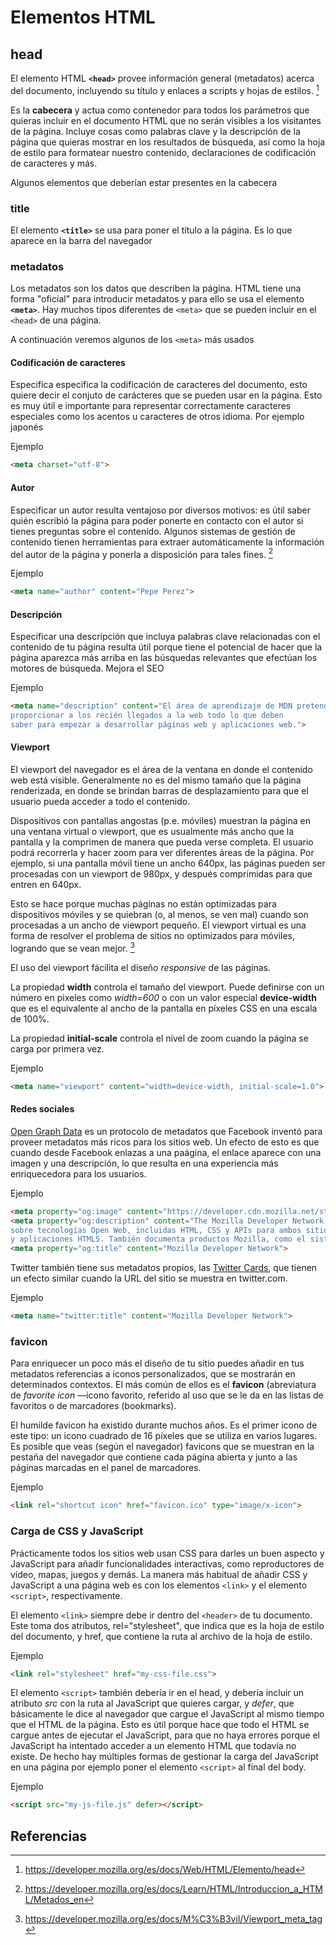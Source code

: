 # Elementos HTML

## head

El elemento HTML **`<head>`** provee información general (metadatos) acerca del documento, incluyendo su título y enlaces a scripts y hojas de estilos. [^1]

Es la **cabecera** y actua como contenedor para todos los parámetros que quieras incluir en el documento HTML que no serán visibles a los visitantes de la página. Incluye cosas como palabras clave y la descripción de la página que quieras mostrar en los resultados de búsqueda, así como la hoja de estilo para formatear nuestro contenido, declaraciones de codificación de caracteres y más.

Algunos elementos que deberían estar presentes en la cabecera 

### title

El elemento **`<title>`** se usa para poner el título a la página. Es lo que aparece en la barra del navegador

### metadatos

Los metadatos son los datos que describen la página. HTML tiene una forma "oficial" para introducir metadatos y para ello se usa el elemento **`<meta>`**. Hay muchos tipos diferentes de `<meta>` que se pueden incluir en el `<head>` de una página.

A continuación veremos algunos de los `<meta>` más usados

#### Codificación de caracteres

Especifica especifica la codificación de caracteres del documento, esto quiere decir el conjuto de carácteres que se pueden usar en la página. Esto es muy útil e importante para representar correctamente caracteres especiales como los acentos u caracteres de otros idioma. Por ejemplo japonés 

Ejemplo

``` html
<meta charset="utf-8">
```

#### Autor

Especificar un autor resulta ventajoso por diversos motivos: es útil saber quién escribió la página para poder ponerte en contacto con el autor si tienes preguntas sobre el contenido. Algunos sistemas de gestión de contenido tienen herramientas para extraer automáticamente la información del autor de la página y ponerla a disposición para tales fines. [^2]

Ejemplo

``` html
<meta name="author" content="Pepe Perez">
```

#### Descripción

Especificar una descripción que incluya palabras clave relacionadas con el contenido de tu página resulta útil porque tiene el potencial de hacer que la página aparezca más arriba en las búsquedas relevantes que efectúan los motores de búsqueda. Mejora el SEO

Ejemplo

``` html
<meta name="description" content="El área de aprendizaje de MDN pretende
proporcionar a los recién llegados a la web todo lo que deben
saber para empezar a desarrollar páginas web y aplicaciones web.">
```

#### Viewport

El viewport del navegador es el área de la ventana en donde el contenido web está visible. Generalmente no es del mismo tamaño que la página renderizada, en donde se brindan barras de desplazamiento para que el usuario pueda acceder a todo el contenido.

Dispositivos con pantallas angostas (p.e. móviles) muestran la página en una ventana virtual o viewport, que es usualmente más ancho que la pantalla y la comprimen de manera que pueda verse completa. El usuario podrá recorrerla y hacer zoom para ver diferentes áreas de la página. Por ejemplo, si una pantalla móvil tiene un ancho 640px, las páginas pueden ser procesadas con un viewport de 980px, y después comprimidas para que entren en 640px.

Esto se hace porque muchas páginas no están optimizadas para dispositivos móviles y se quiebran (o, al menos, se ven mal) cuando son procesadas a un ancho de viewport pequeño. El viewport virtual es una forma de resolver el problema de sitios no optimizados para móviles, logrando que se vean mejor. [^3]

El uso del viewport fácilita el diseño *responsive* de las páginas. 

La propiedad **width** controla el tamaño del viewport. Puede definirse con un número en pixeles como *width=600* o con un valor especial **device-width** que es el equivalente al ancho de la pantalla en píxeles CSS en una escala de 100%. 

La propiedad **initial-scale** controla el nivel de zoom cuando la página se carga por primera vez.

Ejemplo

``` html
<meta name="viewport" content="width=device-width, initial-scale=1.0">
```

#### Redes sociales

[Open Graph Data](https://ogp.me/) es un protocolo de metadatos que Facebook inventó para proveer metadatos más ricos para los sitios web. Un efecto de esto es que cuando desde Facebook enlazas a una paágina, el enlace aparece con una imagen y una descripción, lo que resulta en una experiencia más enriquecedora para los usuarios.

Ejemplo

``` html
<meta property="og:image" content="https://developer.cdn.mozilla.net/static/img/opengraph-logo.dc4e08e2f6af.png">
<meta property="og:description" content="The Mozilla Developer Network (MDN) proporciona información
sobre tecnologías Open Web, incluidas HTML, CSS y APIs para ambos sitios web
y aplicaciones HTML5. También documenta productos Mozilla, como el sistema operativo Firefox.">
<meta property="og:title" content="Mozilla Developer Network">
```

Twitter también tiene sus metadatos propios, las [Twitter Cards](https://developer.twitter.com/en/docs/twitter-for-websites/cards/overview/abouts-cards), que tienen un efecto similar cuando la URL del sitio se muestra en twitter.com.

Ejemplo

``` html
<meta name="twitter:title" content="Mozilla Developer Network">
```

### favicon

Para enriquecer un poco más el diseño de tu sitio puedes añadir en tus metadatos referencias a iconos personalizados, que se mostrarán en determinados contextos. El más común de ellos es el **favicon** (abreviatura de *favorite icon* —icono favorito, referido al uso que se le da en las listas de favoritos o de marcadores (bookmarks).

El humilde favicon ha existido durante muchos años. Es el primer icono de este tipo: un icono cuadrado de 16 píxeles que se utiliza en varios lugares. Es posible que veas (según el navegador) favicons que se muestran en la pestaña del navegador que contiene cada página abierta y junto a las páginas marcadas en el panel de marcadores.

Ejemplo

``` html
<link rel="shortcut icon" href="favicon.ico" type="image/x-icon">
```

### Carga de CSS y JavaScript

Prácticamente todos los sitios web usan CSS para darles un buen aspecto y JavaScript para añadir funcionalidades interactivas, como reproductores de vídeo, mapas, juegos y demás. La manera más habitual de añadir CSS y JavaScript a una página web es con los elementos `<link>` y el elemento `<script>`, respectivamente.

El elemento `<link>` siempre debe ir dentro del `<header>` de tu documento. Este toma dos atributos, rel="stylesheet", que indica que es la hoja de estilo del documento, y href, que contiene la ruta al archivo de la hoja de estilo.

Ejemplo

``` html
<link rel="stylesheet" href="my-css-file.css">
```

El elemento `<script>` también debería ir en el head, y debería incluir un atributo *src* con la ruta al JavaScript que quieres cargar, y *defer*, que básicamente le dice al navegador que cargue el JavaScript al mismo tiempo que el HTML de la página. Esto es útil porque hace que todo el HTML se cargue antes de ejecutar el JavaScript, para que no haya errores porque el JavaScript ha intentado acceder a un elemento HTML que todavía no existe. De hecho hay múltiples formas de gestionar la carga del JavaScript en una página por ejemplo poner el elemento `<script>` al final del body.

Ejemplo

``` html
<script src="my-js-file.js" defer></script>
```

## Referencias

[^1]: https://developer.mozilla.org/es/docs/Web/HTML/Elemento/head
[^2]: https://developer.mozilla.org/es/docs/Learn/HTML/Introduccion_a_HTML/Metados_en
[^3]: https://developer.mozilla.org/es/docs/M%C3%B3vil/Viewport_meta_tag

